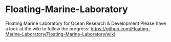 # Floating-Marine-Laboratory
Floating Marine Laboratory for Ocean Research &amp; Development
Please have a look at the wiki to follow the progress: https://github.com/Floating-Marine-Laboratory/Floating-Marine-Laboratory/wiki
